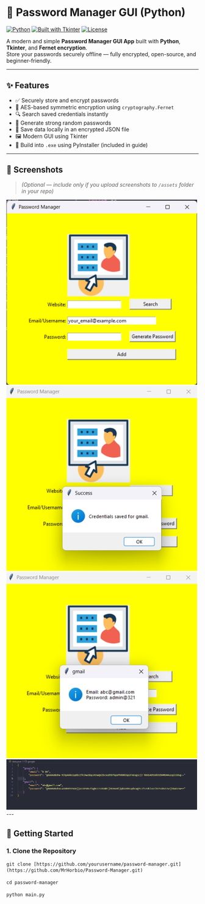 # 🔐 Password Manager GUI (Python)

[![Python](https://img.shields.io/badge/Python-3.9+-blue?logo=python&logoColor=white)](https://www.python.org/)
[![Built with Tkinter](https://img.shields.io/badge/GUI-Tkinter-green?logo=python)](https://docs.python.org/3/library/tkinter.html)
[![License](https://img.shields.io/github/license/yourusername/password-manager)](./LICENSE)

A modern and simple **Password Manager GUI App** built with **Python**, **Tkinter**, and **Fernet encryption**.  
Store your passwords securely offline — fully encrypted, open-source, and beginner-friendly.

---

## ✨ Features

- ✅ Securely store and encrypt passwords
- 🔑 AES-based symmetric encryption using `cryptography.Fernet`
- 🔍 Search saved credentials instantly
- 🎲 Generate strong random passwords
- 💾 Save data locally in an encrypted JSON file
- 🖼️ Modern GUI using Tkinter
- 🧊 Build into `.exe` using PyInstaller (included in guide)

---

## 📸 Screenshots

> *(Optional — include only if you upload screenshots to `/assets` folder in your repo)*

<img src="assets/screenshot1.png" width="500"/>
<br>
<img src="assets/screenshot2.png" width="500"/>
<br>
<img src="assets/screenshot3.png" width="500"/>
<br>
<img src="assets/screenshot4.png" width="500"/>
---

## 🚀 Getting Started

### 1. Clone the Repository
```
git clone [https://github.com/yourusername/password-manager.git](https://github.com/MrHorbio/Password-Manager.git)

cd password-manager

python main.py
```
